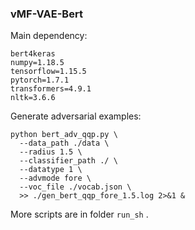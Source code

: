 ### vMF-VAE-Bert

Main dependency:

```
bert4keras
numpy=1.18.5
tensorflow=1.15.5
pytorch=1.7.1
transformers=4.9.1
nltk=3.6.6
```

Generate adversarial examples: 

```shell
python bert_adv_qqp.py \
  --data_path ./data \
  --radius 1.5 \
  --classifier_path ./ \
  --datatype 1 \
  --advmode fore \
  --voc_file ./vocab.json \
  >> ./gen_bert_qqp_fore_1.5.log 2>&1 &
```

More scripts are in folder `run_sh` . 
